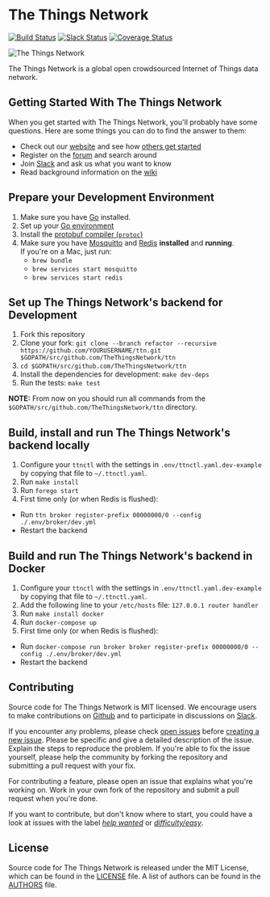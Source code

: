 The Things Network
==================

[![Build Status](https://travis-ci.org/TheThingsNetwork/ttn.svg?branch=develop)](https://travis-ci.org/TheThingsNetwork/ttn) [![Slack Status](https://slack.thethingsnetwork.org/badge.svg)](https://slack.thethingsnetwork.org/) [![Coverage Status](https://coveralls.io/repos/github/TheThingsNetwork/ttn/badge.svg?branch=develop)](https://coveralls.io/github/TheThingsNetwork/ttn?branch=develop)

![The Things Network](http://thethingsnetwork.org/static/ttn/media/The%20Things%20Uitlijning.svg)

The Things Network is a global open crowdsourced Internet of Things data network.

## Getting Started With The Things Network

When you get started with The Things Network, you'll probably have some questions. Here are some things you can do to find the answer to them:

- Check out our [website](https://www.thethingsnetwork.org/) and see how [others get started](https://www.thethingsnetwork.org/labs/group/getting-started-with-the-things-network)
- Register on the [forum](http://forum.thethingsnetwork.org) and search around
- Join [Slack](https://slack.thethingsnetwork.org) and ask us what you want to know
- Read background information on the [wiki](http://thethingsnetwork.org/wiki)

## Prepare your Development Environment

1. Make sure you have [Go](https://golang.org) installed.
2. Set up your [Go environment](https://golang.org/doc/code.html#GOPATH)
3. Install the [protobuf compiler (`protoc`)](https://github.com/google/protobuf/releases)
4. Make sure you have [Mosquitto](http://mosquitto.org/download/) and [Redis](http://redis.io/download) **installed** and **running**.  
   If you're on a Mac, just run:
    * `brew bundle`
    * `brew services start mosquitto`
    * `brew services start redis`

## Set up The Things Network's backend for Development

1. Fork this repository
2. Clone your fork: `git clone --branch refactor --recursive https://github.com/YOURUSERNAME/ttn.git $GOPATH/src/github.com/TheThingsNetwork/ttn`
3. `cd $GOPATH/src/github.com/TheThingsNetwork/ttn`
4. Install the dependencies for development: `make dev-deps`
5. Run the tests: `make test`

**NOTE:** From now on you should run all commands from the `$GOPATH/src/github.com/TheThingsNetwork/ttn` directory.

## Build, install and run The Things Network's backend locally

1. Configure your `ttnctl` with the settings in `.env/ttnctl.yaml.dev-example` by copying that file to `~/.ttnctl.yaml`.
2. Run `make install`
3. Run `forego start`
4. First time only (or when Redis is flushed):
  * Run `ttn broker register-prefix 00000000/0 --config ./.env/broker/dev.yml`
  * Restart the backend

## Build and run The Things Network's backend in Docker

1. Configure your `ttnctl` with the settings in `.env/ttnctl.yaml.dev-example` by copying that file to `~/.ttnctl.yaml`.
2. Add the following line to your `/etc/hosts` file:
    `127.0.0.1 router handler`
3. Run `make install docker`
4. Run `docker-compose up`
5. First time only (or when Redis is flushed):
  * Run `docker-compose run broker broker register-prefix 00000000/0 --config ./.env/broker/dev.yml`
  * Restart the backend

## Contributing

Source code for The Things Network is MIT licensed. We encourage users to make contributions on [Github](https://github.com/TheThingsNetwork/ttn) and to participate in discussions on [Slack](https://slack.thethingsnetwork.org).

If you encounter any problems, please check [open issues](https://github.com/TheThingsNetwork/ttn/issues) before [creating a new issue](https://github.com/TheThingsNetwork/ttn/issues/new). Please be specific and give a detailed description of the issue. Explain the steps to reproduce the problem. If you're able to fix the issue yourself, please help the community by forking the repository and submitting a pull request with your fix.

For contributing a feature, please open an issue that explains what you're working on. Work in your own fork of the repository and submit a pull request when you're done.

If you want to contribute, but don't know where to start, you could have a look at issues with the label [*help wanted*](https://github.com/TheThingsNetwork/ttn/labels/help%20wanted) or [*difficulty/easy*](https://github.com/TheThingsNetwork/ttn/labels/difficulty%2Feasy).

## License

Source code for The Things Network is released under the MIT License, which can be found in the [LICENSE](LICENSE) file. A list of authors can be found in the [AUTHORS](AUTHORS) file.

